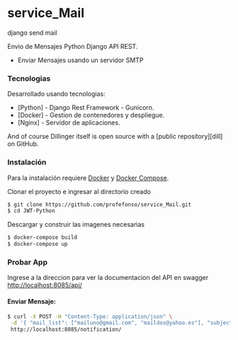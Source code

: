# service_Mail
django send mail

Envio de Mensajes Python Django API REST.

  - Enviar Mensajes usando un servidor SMTP


### Tecnologias 

Desarrollado usando tecnologias:

* [Python] - Django Rest Framework - Gunicorn.
* [Docker] - Gestion de contenedores y despliegue.
* [Nginx] - Servidor de aplicaciones.

And of course Dillinger itself is open source with a [public repository][dill]
 on GitHub.

### Instalación

Para la instalación requiere [Docker](https://www.docker.com/) y [Docker Compose](https://docs.docker.com/compose/).

Clonar el proyecto e ingresar al directorio creado

```sh
$ git clone https://github.com/profefonso/service_Mail.git
$ cd JWT-Python
```

Descargar y construir las imagenes necesarias

```sh
$ docker-compose build
$ docker-compose up 
```

### Probar App

Ingrese a la direccion para ver la documentacion del API en swagger
[http://localhost:8085/api/](http://localhost:8085/api/)

#### Enviar Mensaje:

```sh
$ curl -X POST -H "Content-Type: application/json" \
 -d '{ "mail_list": ["mailuno@gmail.com", "maildos@yahoo.es"], "subject": "Notification Fake", "template": "notification_mail", "content_data": { "offender_name":"Alfonso", "body_message": "Cuerpo del Mensaje", "date":"12-12-12" }}' \
 http://localhost:8085/notification/
```
